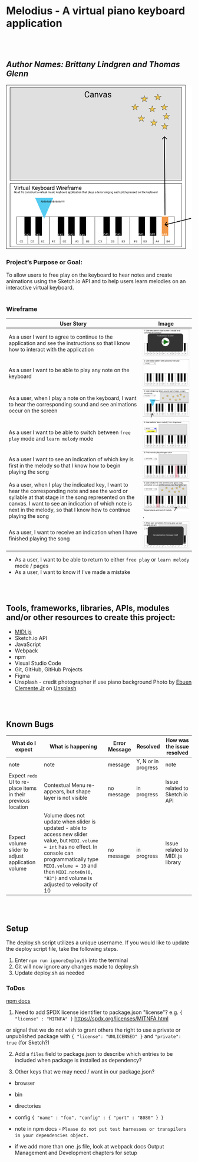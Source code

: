 # Melodius - A virtual piano keyboard application
<br/>
<br/>

## _Author Names: Brittany Lindgren and Thomas Glenn_

![Overview of Melodius App](src/img/KeyboardAppOverview.png)

### Project’s Purpose or Goal: 
To allow users to free play on the keyboard to hear notes and create animations using the Sketch.io API and to help users learn melodies on an interactive virtual keyboard.
<br/>
<br/>

### Wireframe
| User Story | Image |
|----------- | ----- |
|  As a user I want to agree to continue to the application and see the instructions so that I know how to interact with the application  |  ![Consent to continue modal](./src/img/userStoryContinue.png)  |
|  As a user I want to be able to play any note on the keyboard   |    ![Image Alt](./src/img/userStoryFreePlay1.png)     |
|  As a user, when I play a note on the keyboard, I want to hear the corresponding sound and see animations occur on the screen   |    ![Image Alt](./src/img/userStoryFreePlay2.png)     |
|  As a user I want to be able to switch between `free play` mode and `learn melody` mode  |    ![Image Alt](./src/img/userStoryLearnMel1.png)  |
|  As a user I want to see an indication of which key is first in the melody so that I know how to begin playing the song  |    ![Image Alt](./src/img/userStoryLearnMel2.png)     |
|  As a user, when I play the indicated key, I want to hear the corresponding note and see the word or syllable at that stage in the song represented on the canvas. I want to see an indication of which note is next in the melody, so that I know how to continue playing the song  |    ![Image Alt](./src/img/userStoryLearnMel3.png).      |
|  As a user, I want to receive an indication when I have finished playing the song  |    ![Image Alt](./src/img/userStoryLearnMel4.png)    |

- As a user, I want to be able to return to either `free play` or `learn melody` mode / pages
- As a user, I want to know if I've made a mistake      
<br/>
<br/>

## Tools, frameworks, libraries, APIs, modules and/or other resources to create this project:

* [MIDI.js](https://github.com/mudcube/MIDI.js/)
* Sketch.io API
* JavaScript
* Webpack
* npm
* Visual Studio Code
* Git, GitHub, GitHub Projects
* Figma
* Unsplash - credit photographer if use piano background
<span>Photo by <a href="https://unsplash.com/@ebuenclemente205?utm_source=unsplash&amp;utm_medium=referral&amp;utm_content=creditCopyText">Ebuen Clemente Jr</a> on <a href="https://unsplash.com/s/photos/piano?utm_source=unsplash&amp;utm_medium=referral&amp;utm_content=creditCopyText">Unsplash</a></span>
<br/>
<br/>

## Known Bugs
| What do I expect |  What is happening  | Error Message |  Resolved | How was the issue resolved  |
| ------- | ----- | ------ | ------- | ------- |
|  note  |  note  |  message  |  Y, N or in progress  |  note  |
| Expect `redo` UI to re-place items in their previous location | Contextual Menu re-appears, but shape layer is not visible | no message | in progress | Issue related to Sketch.io API | 
| Expect volume slider to adjust application volume | Volume does not update when slider is updated - able to access new slider value, but `MIDI.volume = int` has no effect. In console can programmatically type `MIDI.volume = 10` and then `MIDI.noteOn(0, "B3")` and volume is adjusted to velocity of 10  | no message | in progress | Issue related to MIDI.js library | 
<br/>
<br/>

## Setup
The deploy.sh script utilizes a unique username. If you would like to update the deploy script file, take the following steps.
1. Enter `npm run ignoreDeploySh` into the terminal
2. Git will now ignore any changes made to deploy.sh
3. Update deploy.sh as needed


### ToDos
[npm docs](https://docs.npmjs.com/cli/v6/configuring-npm/package-json)

1. Need to add SPDX license identifier to package.json "license"?
e.g. `{ "license" : "MITNFA" }`
https://spdx.org/licenses/MITNFA.html

  or signal that we do not wish to grant others the right to use a private or unpublished package with `{ "license": "UNLICENSED" }` and `"private": true` (for Sketch?)

2. Add a `files` field to package.json to describe which entries to be included when package is installed as dependency?

3. Other keys that we may need / want in our package.json?
- browser
- bin
- directories
- config 
`{ "name" : "foo", "config" : { "port" : "8080" } }`

- note in npm docs - `Please do not put test harnesses or transpilers in your dependencies object.`

- if we add more than one .js file, look at webpack docs Output Management and Development chapters for setup
